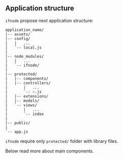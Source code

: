 ## Application structure
`ifnode` propose next application structure:

    application_name/
    |-- assets/
    |-- config/
    |   |   ...
    |   `-- local.js
    |
    |-- node_modules/
    |   |   ...
    |   `-- ifnode/
    |
    |-- protected/
    |   |-- components/
    |   |-- controllers/
    |       |   ...
    |       `-- ~.js
    |   |-- extensions/
    |   |-- models/
    |   `-- views/
    |       |   ...
    |       `-- index
    |
    |-- public/
    |
    `-- app.js

`ifnode` require only `protected/` folder with library files.

Below read more about main components.